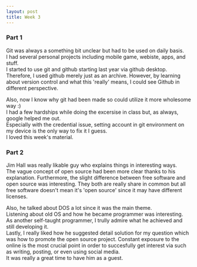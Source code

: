 ```yaml
---
layout: post
title: Week 3
---
```


### Part 1

Git was always a something bit unclear but had to be used on daily basis.  
I had several personal projects including mobile game, webiste, apps, and stuff.  
I started to use git and github starting last year via github desktop.  
Therefore, I used github merely just as an archive.
However, by learning about version control and what this 'really' means, I could see Github in different perspective.  

<!--more-->

Also, now I know why git had been made so could utilize it more wholesome way :)  
I had a few hardships while doing the excersise in class but, as always, google helped me out.  
Especially with the credential issue, setting account in git environment on my device is the only way to fix it I guess.  
I loved this week's material.

### Part 2

Jim Hall was really likable guy who explains things in interesting ways.  
The vague concept of open source had been more clear thanks to his explanation. 
Furthermore, the slight difference between free software and open source was interesting. 
They both are really share in common but all free software doesn't mean it's 'open source' since it may have different licenses.  

<!--more-->

Also, he talked about DOS a lot since it was the main theme.  
Listening about old OS and how he became programmer was interesting.  
As another self-taught programmer, I trully admire what he achieved and still developing it.  
Lastly, I really liked how he suggested detail solution for my question which was how to promote the open source project. 
Constant exposure to the online is the most crucial point in order to succesfully get interest via such as writing, posting, or even using social media.  
It was really a great time to have him as a guest.  
